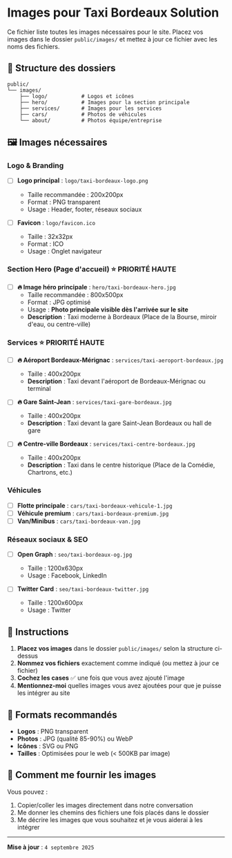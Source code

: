 # Images pour Taxi Bordeaux Solution

Ce fichier liste toutes les images nécessaires pour le site. Placez vos images dans le dossier `public/images/` et mettez à jour ce fichier avec les noms des fichiers.

## 📁 Structure des dossiers
```
public/
└── images/
    ├── logo/           # Logos et icônes
    ├── hero/           # Images pour la section principale
    ├── services/       # Images pour les services
    ├── cars/           # Photos de véhicules
    └── about/          # Photos équipe/entreprise
```

## 🖼️ Images nécessaires

### Logo & Branding
- [ ] **Logo principal** : `logo/taxi-bordeaux-logo.png` 
  - Taille recommandée : 200x200px
  - Format : PNG transparent
  - Usage : Header, footer, réseaux sociaux

- [ ] **Favicon** : `logo/favicon.ico`
  - Taille : 32x32px
  - Format : ICO
  - Usage : Onglet navigateur

### Section Hero (Page d'accueil) ⭐ **PRIORITÉ HAUTE**
- [ ] **🔥 Image héro principale** : `hero/taxi-bordeaux-hero.jpg`
  - Taille recommandée : 800x500px
  - Format : JPG optimisé
  - Usage : **Photo principale visible dès l'arrivée sur le site**
  - **Description** : Taxi moderne à Bordeaux (Place de la Bourse, miroir d'eau, ou centre-ville)

### Services ⭐ **PRIORITÉ HAUTE**
- [ ] **🔥 Aéroport Bordeaux-Mérignac** : `services/taxi-aeroport-bordeaux.jpg`
  - Taille : 400x200px
  - **Description** : Taxi devant l'aéroport de Bordeaux-Mérignac ou terminal

- [ ] **🔥 Gare Saint-Jean** : `services/taxi-gare-bordeaux.jpg`
  - Taille : 400x200px  
  - **Description** : Taxi devant la gare Saint-Jean Bordeaux ou hall de gare

- [ ] **🔥 Centre-ville Bordeaux** : `services/taxi-centre-bordeaux.jpg`
  - Taille : 400x200px
  - **Description** : Taxi dans le centre historique (Place de la Comédie, Chartrons, etc.)

### Véhicules
- [ ] **Flotte principale** : `cars/taxi-bordeaux-vehicule-1.jpg`
- [ ] **Véhicule premium** : `cars/taxi-bordeaux-premium.jpg`
- [ ] **Van/Minibus** : `cars/taxi-bordeaux-van.jpg`

### Réseaux sociaux & SEO
- [ ] **Open Graph** : `seo/taxi-bordeaux-og.jpg`
  - Taille : 1200x630px
  - Usage : Facebook, LinkedIn

- [ ] **Twitter Card** : `seo/taxi-bordeaux-twitter.jpg`
  - Taille : 1200x600px
  - Usage : Twitter

## 📝 Instructions

1. **Placez vos images** dans le dossier `public/images/` selon la structure ci-dessus
2. **Nommez vos fichiers** exactement comme indiqué (ou mettez à jour ce fichier)
3. **Cochez les cases** ✅ une fois que vous avez ajouté l'image
4. **Mentionnez-moi** quelles images vous avez ajoutées pour que je puisse les intégrer au site

## 🔧 Formats recommandés

- **Logos** : PNG transparent
- **Photos** : JPG (qualité 85-90%) ou WebP
- **Icônes** : SVG ou PNG
- **Tailles** : Optimisées pour le web (< 500KB par image)

## 📲 Comment me fournir les images

Vous pouvez :
1. Copier/coller les images directement dans notre conversation
2. Me donner les chemins des fichiers une fois placés dans le dossier
3. Me décrire les images que vous souhaitez et je vous aiderai à les intégrer

---
**Mise à jour** : `4 septembre 2025`